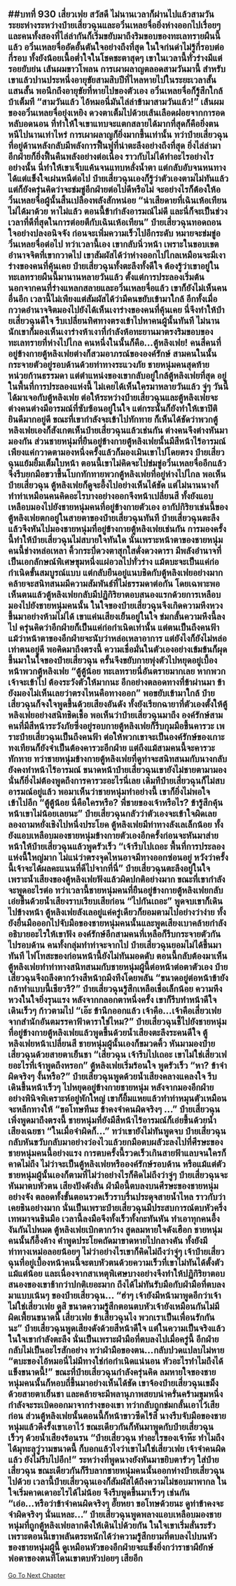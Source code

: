 ##บทที่ 930 เสี่ยวเฟย สวัสดี
ไม่นานเวลาก็ผ่านไปแล้วสามวัน ระยะห่างระหว่างป๋ายเสี่ยวฉุนและอวิ๋นเหลยจื่อยิ่งห่างออกไปเรื่อยๆ และคนทั้งสองที่ไล่ล่ากันก็เริ่มขยับมาถึงริมขอบของทะเลทรายผืนนี้แล้ว
อวิ๋นเหลยจื่ออัดอั้นตันใจอย่างถึงที่สุด ในใจก่นด่าไม่รู้กี่รอบต่อกี่รอบ ทั้งยังน้อยเนื้อต่ำใจในโชคชะตาสุดๆ เขาในเวลานี้ทั่วร่างมีแต่รอยยับย่น เส้นผมขาวโพลน การเผาผลาญตลอดสามวันมานี้ สำหรับเขาแล้วปานประหนึ่งอายุขัยสามสิบปีที่ไหลหายไปในระยะเวลาสั้นแสนสั้น
พอนึกถึงอายุขัยที่หายไปของตัวเอง อวิ๋นเหลยจื่อก็รู้สึกใกล้บ้าเต็มที
“สามวันแล้ว ไอ้หมอนี่มันไล่ล่าข้ามาสามวันแล้ว!” เส้นผมของอวิ๋นเหลยจื่อยุ่งเหยิง ดวงตาเต็มไปด้วยเส้นเลือดฝอยจากการอดหลับอดนอน ที่ทำให้ใจเขาแทบจะแตกสลายได้มากที่สุดก็คือยิ่งตนหนีไปนานเท่าไหร่ การเผาผลาญก็ยิ่งมากขึ้นเท่านั้น ทว่าป๋ายเสี่ยวฉุนที่อยู่ด้านหลังกลับมีพลังการฟื้นฟูที่น่าตะลึงอย่างถึงที่สุด ยิ่งไล่ล่ามา อีกฝ่ายก็ยิ่งฟื้นคืนพลังอย่างต่อเนื่อง ราวกับไม่ได้ทำอะไรอย่างไรอย่างนั้น
นี่ทำให้เขาเจ็บแค้นจนแทบหลั่งน้ำตา แต่กลับอับจนหนทาง ได้แต่แข็งใจเผ่นหนีต่อไป
ป๋ายเสี่ยวฉุนเองก็รู้ว่าตัวเองตามไม่ทันแล้ว แต่ก็ยังครุ่นคิดว่าจะข่มขู่อีกฝ่ายต่อไปดีหรือไม่ จะอย่างไรก็ต้องให้อวิ๋นเหลยจื่อผู้นั้นสิ้นเปลืองพลังสักหน่อย
“น่าเสียดายที่เฉินเห้อเทียนไม่ได้มาด้วย หาไม่แล้ว ตอนนี้ข้ากำลังอารมณ์ไม่ดี และนี่ก็จะเป็นช่วงเวลาที่ดีที่สุดในการต่อยตีกับเฉินเห้อเทียน” ป๋ายเสี่ยวฉุนทอดถอนใจอย่างปลงอนิจจัง ก่อนจะเพิ่มความเร็วไปอีกระดับ หมายจะข่มขู่อวิ๋นเหลยจื่อต่อไป ทว่าเวลานี้เอง เขากลับนิ่วหน้า เพราะในขอบเขตอำนาจจิตที่เขากวาดไป เขาสัมผัสได้ว่าห่างออกไปไกลเหมือนจะมีเงาร่างของคนที่คุ้นเคย
ป๋ายเสี่ยวฉุนทั้งตะลึงทั้งดีใจ ต้องรู้ว่าเขาอยู่ในทะเลทรายผืนนี้มานานหลายวันแล้ว ตั้งแต่การประลองเริ่มต้น นอกจากคนที่ร่างแหลกสลายและอวิ๋นเหลยจื่อแล้ว เขาก็ยังไม่เห็นคนอื่นอีก
เวลานี้ไม่เพียงแต่สัมผัสได้ว่ามีคนขยับเข้ามาใกล้ อีกทั้งเมื่อกวาดอำนาจจิตมองไปยังได้เห็นเงาร่างของคนที่คุ้นเคย นี่จึงทำให้ป๋ายเสี่ยวฉุนดีใจ รีบเปลี่ยนทิศทางตรงเข้าไปหาคนผู้นั้นทันที
ไม่นานนักเขาก็มองเห็นเงาร่างห้าเงาที่กำลังห้อทะยานมาตรงริมขอบของทะเลทรายที่ห่างไปไกล
คนหนึ่งในนั้นก็คือ...ตู้หลิงเฟย!
คนสี่คนที่อยู่ข้างกายตู้หลิงเฟยต่างก็สวมอาภรณ์ขององค์รักษ์ สามคนในนั้นกระจายตัวอยู่รอบด้านด้วยท่าทางระแวงภัย ชายหนุ่มคนสุดท้ายหน่วยก้านธรรมดา แต่ตำแหน่งของเขากลับอยู่ใกล้ตู้หลิงเฟยที่สุด
อยู่ในพื้นที่การประลองแห่งนี้ ไม่เคยได้เห็นใครมาหลายวันแล้ว จู่ๆ วันนี้ได้มาเจอกับตู้หลิงเฟย ต่อให้ระหว่างป๋ายเสี่ยวฉุนและตู้หลิงเฟยจะต่างคนต่างมีอารมณ์ที่ซับซ้อนอยู่ในใจ แต่กระนั้นก็ยังทำให้เขาปิติยินดีมากอยู่ดี
ขณะที่เขากำลังจะเข้าไปทักทาย ก็เห็นได้ชัดว่าพวกตู้หลิงเฟยเองก็สังเกตเห็นป๋ายเสี่ยวฉุนแล้วเช่นกัน ต่างคนจึงต่างหันมามองกัน ส่วนชายหนุ่มที่ยืนอยู่ข้างกายตู้หลิงเฟยนั้นมีสีหน้าไร้อารมณ์ เพียงแค่กวาดตามองหนึ่งครั้งแล้วก็มองเมินเขาไปโดยตรง
ป๋ายเสี่ยวฉุนแย้มยิ้มเต็มใบหน้า ตอนนี้เขาไม่คิดจะไปข่มขู่อวิ๋นเหลยจื่ออีกแล้ว จึงรีบยกมือขวาขึ้นโบกทักทายพวกตู้หลิงเฟยที่อยู่ห่างไปไกล
พอเห็นป๋ายเสี่ยวฉุน ตู้หลิงเฟยก็ดูจะอึ้งไปอย่างเห็นได้ชัด แต่ไม่นานนางก็ทำท่าเหมือนคนคิดอะไรบางอย่างออกจึงหน้าเปลี่ยนสี ทั้งยังแอบเหลือบมองไปยังชายหนุ่มคนที่อยู่ข้างกายตัวเอง
อากัปกิริยาเช่นนี้ของตู้หลิงเฟยตกอยู่ในสายตาของป๋ายเสี่ยวฉุนทันที ป๋ายเสี่ยวฉุนตะลึง แล้วจึงหันไปมองชายหนุ่มที่อยู่ข้างกายตู้หลิงเฟยเช่นกัน
การมองครั้งนี้ทำให้ป๋ายเสี่ยวฉุนไม่สบายใจทันใด
นั่นเพราะหน้าตาของชายหนุ่มคนนี้ช่างหล่อเหลา คิ้วกระบี่ดวงตาสุกใสดั่งดวงดารา มีพลังอำนาจที่เป็นเอกลักษณ์พิเศษขุมหนึ่งแผ่อวลไปทั่วร่าง แม้ตบะจะเป็นแค่ก่อกำเนิดขั้นสมบูรณ์แบบ แต่กลับยืนอยู่แนบชิดกับตู้หลิงเฟยอย่างมาก คล้ายจะสนิทสนมมีความสัมพันธ์ที่ไม่ธรรมดาต่อกัน
โดยเฉพาะพอเห็นตนแล้วตู้หลิงเฟยกลับมีปฏิกิริยาตอบสนองแรกด้วยการเหลือบมองไปยังชายหนุ่มคนนั้น ในใจของป๋ายเสี่ยวฉุนจึงเกิดความหึงหวงขึ้นมาอย่างห้ามไม่ได้ เขาแค่นเสียงเย็นอยู่ในใจ ข่มกลั้นความหึงนี้ลงไป ครุ่นคิดว่าอีกฝ่ายก็เป็นแค่ก่อกำเนิดเท่านั้น แต่ตนเป็นถึงคนฟ้า แม้ว่าหน้าตาของอีกฝ่ายจะนับว่าหล่อเหลาอาการ แต่ยังไงก็ยังไม่หล่อเท่าตนอยู่ดี
พอคิดมาถึงตรงนี้ ความเชื่อมั่นในตัวเองอย่างเข้มข้นก็ผุดขึ้นมาในใจของป๋ายเสี่ยวฉุน ครั้นจึงขยับกายพุ่งตัวไปหยุดอยู่เบื้องหน้าพวกตู้หลิงเฟย
“ตู้ตู้น้อย ทะเลทรายนี่อันตรายมากเลย หากพวกเจ้าจะเข้าไป ต้องระวังตัวให้มากนะ อีกอย่างตลอดทางที่ข้าผ่านมา ข้ายังมองไม่เห็นเลยว่าตรงไหนคือทางออก” พอขยับเข้ามาใกล้ ป๋ายเสี่ยวฉุนก็จงใจพูดขึ้นด้วยเสียงอันดัง ทั้งยังเรียกฉายาที่ตัวเองตั้งให้ตู้หลิงเฟยอย่างสนิทชิดเชื้อ
พอเห็นว่าป๋ายเสี่ยวฉุนมาถึง องค์รักษ์สามคนที่มีสีหน้าระวังภัยซึ่งอยู่รอบกายตู้หลิงเฟยก็รีบกุมมือขึ้นคารวะ เพราะป๋ายเสี่ยวฉุนเป็นถึงคนฟ้า ต่อให้พวกเขาจะเป็นองค์รักษ์ของเกาะทงเทียนก็ยังจำเป็นต้องคารวะอีกฝ่าย
แต่ถึงแม้สามคนนี้จะคารวะทักทาย ทว่าชายหนุ่มข้างกายตู้หลิงเฟยที่ดูท่าจะสนิทสนมกับนางกลับยังคงทำหน้าไร้อารมณ์ ขนาดหน้าป๋ายเสี่ยวฉุนเขายังไม่ชายตามามอง นั่นก็ยิ่งไม่ต้องพูดถึงการคารวะอะไรนี่เลย
เดิมทีป๋ายเสี่ยวฉุนก็ไม่สบอารมณ์อยู่แล้ว พอมาเห็นว่าชายหนุ่มทำอย่างนี้ เขาก็ยิ่งไม่พอใจเข้าไปอีก
“ตู้ตู้น้อย นี่คือใครหรือ? พี่ชายของเจ้าหรือไร? ข้ารู้สึกคุ้นหน้าเขาไม่น้อยเลยนะ” ป๋ายเสี่ยวฉุนกลัวว่าตัวเองจะเข้าใจผิดเลยลองถามหยั่งเชิงไปหนึ่งประโยค
ตู้หลิงเฟยมีท่าทางลังเลเล็กน้อย ทั้งยังแอบเหลือบมองชายหนุ่มข้างกายตัวเองอีกครั้งก่อนจะหันมาส่ายหน้าให้ป๋ายเสี่ยวฉุนแล้วพูดรัวเร็ว
“เจ้ารีบไปเถอะ พื้นที่การประลองแห่งนี้ใหญ่มาก ไม่แน่ว่าตรงจุดไหนอาจมีทางออกซ่อนอยู่ หวังว่าครั้งนี้เจ้าจะได้ผลคะแนนที่ดีไปจากที่นี่”
ป๋ายเสี่ยวฉุนตะลึงอยู่ในใจ เพราะน้ำเสียงของตู้หลิงเฟยฟังแล้วผิดปกติอย่างมาก ขณะที่เขากำลังจะพูดอะไรต่อ ทว่าเวลานี้ชายหนุ่มคนที่ยืนอยู่ข้างกายตู้หลิงเฟยกลับเอ่ยขึ้นด้วยน้ำเสียงราบเรียบเสียก่อน
“ไปกันเถอะ” พูดจบเขาก็เดินไปข้างหน้า ตู้หลิงเฟยลังเลอยู่แค่ครู่เดียวก็ยอมตามไปอย่างว่าง่าย ทั้งยังยื่นมือออกไปจับมือของชายหนุ่มคนนั้นและพูดเสียงเบาคล้ายกำลังอธิบายอะไรให้เขาฟัง องค์รักษ์อีกสามคนที่เหลือก็รีบกระจายตัวกันไปรอบด้าน คนทั้งกลุ่มทำท่าจะจากไป
ป๋ายเสี่ยวฉุนยอมไม่ได้ขึ้นมาทันที ไฟโทสะของก่อนหน้านี้ยังไม่ทันมอดดับ ตอนนี้กลับต้องมาเห็นตู้หลิงเฟยทำท่าทางสนิทสนมกับชายหนุ่มผู้นี้ต่อหน้าต่อตาตัวเอง ป๋ายเสี่ยวฉุนจึงถลึงตากว้างสีหน้าถมึงทึงโดยพลัน
“ขนาดอยู่ต่อหน้าข้ายังกล้าทำแบบนี้เชียวรึ?” ป๋ายเสี่ยวฉุนรู้สึกเหลือเชื่อเล็กน้อย ความหึงหวงในใจยิ่งรุนแรง หลังจากกลอกตาหนึ่งครั้ง เขาก็รีบทำหน้าดีใจ เดินเร็วๆ ก้าวตามไป
“เอ๊ะ ข้านึกออกแล้ว เจ้าคือ...เจ้าคือเสี่ยวเฟยจากสำนักอันตมรรคาฟ้าดาราใช่ไหม?” ป๋ายเสี่ยวฉุนชี้ไปยังชายหนุ่มที่อยู่ข้างกายตู้หลิงเฟยแล้วพูดขึ้นด้วยน้ำเสียงตะลึงระคนดีใจ
ตู้หลิงเฟยหน้าเปลี่ยนสี ชายหนุ่มผู้นั้นเองก็ขมวดคิ้ว หันมามองป๋ายเสี่ยวฉุนด้วยสายตาเย็นชา
“เสี่ยวฉุน เจ้ารีบไปเถอะ เขาไม่ใช่เสี่ยวเฟยอะไรที่เจ้าพูดถึงหรอก” ตู้หลิงเฟยเริ่มร้อนใจ พูดรัวเร็ว
“หา? ข้าจำผิดจริงๆ งั้นหรือ?” ป๋ายเสี่ยวฉุนพูดด้วยน้ำเสียงคลางแคลงใจ รีบเดินขึ้นหน้าเร็วๆ ไปหยุดอยู่ข้างกายชายหนุ่ม หลังจากมองอีกฝ่ายอย่างพินิจพิเคราะห์อยู่พักใหญ่ เขาก็ยิ้มแหยแล้วทำท่าหมุนตัวเหมือนจะหลีกทางให้
“ขอโทษทีนะ ข้าคงจำคนผิดจริงๆ ...” ป๋ายเสี่ยวฉุนเพิ่งพูดมาถึงตรงนี้ ชายหนุ่มที่ยังมีสีหน้าไร้อารมณ์ก็เอ่ยขึ้นด้วยน้ำเสียงเฉยชา
“ในเมื่อจำผิดก็...”
ทว่าเขายังไม่ทันพูดจบ ป๋ายเสี่ยวฉุนกลับหันขวับกลับมาอย่างว่องไวแล้วยกมือตบผลัวะลงไปที่ศีรษะของชายหนุ่มคนนี้อย่างแรง
การตบครั้งนี้รวดเร็วเกินสายฟ้าแลบจนใครก็คาดไม่ถึง ไม่ว่าจะเป็นตู้หลิงเฟยหรือองค์รักษ์รอบด้าน หรือแม้แต่ตัวชายหนุ่มผู้นั้นเองก็ตามที่ไม่ว่าอย่างไรก็คิดไม่ถึงว่าจู่ๆ ป๋ายเสี่ยวฉุนจะหันมาตบหัวตน
เสียงปังดังลั่น ฝ่ามือนี้ตบลงบนศีรษะของชายหนุ่มอย่างจัง ตลอดทั้งขั้นตอนรวดเร็วราบรื่นประดุจสายน้ำไหล ราวกับว่าเคยชินอย่างมาก นั่นเป็นเพราะป๋ายเสี่ยวฉุนมีประสบการณ์ตบหัวครึ่งเทพมาจนชินมือ เวลานี้ลงมือจึงทั้งเร็วทั้งกะทันหัน ทำเอาทุกคนอึ้งงันกันไปหมด
ตู้หลิงเฟยเบิกตากว้าง สูดลมหายใจดังเฮือก ชายหนุ่มคนนั้นก็อึ้งค้าง คำพูดประโยคถัดมาขาดหายไปกลางคัน ทั้งยังมีท่าทางเหม่อลอยน้อยๆ ไม่ว่าอย่างไรเขาก็คิดไม่ถึงว่าจู่ๆ เจ้าป๋ายเสี่ยวฉุนที่อยู่เบื้องหน้าคนนี้จะตบหัวตนด้วยความเร็วที่เขาไม่ทันได้ตั้งตัวแม้แต่น้อย
และเนื่องจากสาเหตุพิเศษบางอย่างจึงทำให้ปฏิกิริยาตอบสนองของเขาช้ากว่าปกติเยอะมาก ถึงได้ไม่ทันรับมือกับฝ่ามือที่ตบลงมาแบบเน้นๆ ของป๋ายเสี่ยวฉุน...
“ฮ่าๆ เจ้ายังมีหน้ามาพูดอีกว่าเจ้าไม่ใช่เสี่ยวเฟย ดูสิ ขนาดความรู้สึกตอนตบหัวเจ้ายังเหมือนกันไม่มีผิดเพี้ยนขนาดนี้ เสี่ยวเฟย ข้าเสี่ยวฉุนไง พวกเราเป็นเพื่อนรักกันนะ” ป๋ายเสี่ยวฉุนพูดเสียงดังด้วยสีหน้าดีใจ แต่ในความเป็นจริงแล้วในใจเขากำลังตะลึง นั่นเป็นเพราะฝ่ามือที่ตบลงไปเมื่อครู่นี้ อีกฝ่ายกลับไม่เป็นอะไรสักอย่าง ทว่าฝ่ามือของตน...กลับปวดแปลบไม่หาย
“ตบะของไอ้หมอนี่ไม่มีทางใช่ก่อกำเนิดแน่นอน หัวอะไรทำไมถึงได้แข็งขนาดนี้!” ขณะที่ป๋ายเสี่ยวฉุนกำลังครุ่นคิด ลมหายใจของชายหนุ่มคนนั้นก็หอบถี่ขึ้นมาอย่างเห็นได้ชัด เขาจ้องป๋ายเสี่ยวฉุนเขม็งด้วยสายตาเย็นชา และคล้ายจะมีพลานุภาพสยบน่าครั่นคร้ามขุมหนึ่งกำลังจะระเบิดออกมาจากร่างของเขา ทว่ากลับถูกข่มกลั้นเอาไว้เสียก่อน
ส่วนตู้หลิงเฟยนั้นตอนนี้ก็หน้าขาวซีดไร้สี นางรีบจับมือของชายหนุ่มแล้วดึงรั้งเขาเอาไว้ ขณะเดียวกันก็หันมาพูดกับป๋ายเสี่ยวฉุนเร็วๆ ด้วยน้ำเสียงร้อนรน
“ป๋ายเสี่ยวฉุน ทำอะไรของเจ้าห๊ะ ทำไมถึงได้มุทะลุวู่วามขนาดนี้ ก็บอกแล้วไงว่าเขาไม่ใช่เสี่ยวเฟย เจ้าจำคนผิดแล้ว ยังไม่รีบไปอีก!” ระหว่างที่พูดนางยังหันมาขยิบตารัวๆ ใส่ป๋ายเสี่ยวฉุน ขณะเดียวกันก็รีบลากชายหนุ่มคนนั้นออกห่างป๋ายเสี่ยวฉุนไปด้วย
เวลานี้ป๋ายเสี่ยวฉุนเองก็สัมผัสได้ถึงความไม่ชอบมาพากล ในใจเริ่มคาดเดาอะไรได้ไม่น้อย จึงรีบพูดขึ้นมาเร็วๆ เช่นกัน
“เอ่อ...หรือว่าข้าจำคนผิดจริงๆ อั๊ยหยา ขอโทษด้วยนะ ดูท่าข้าคงจะจำผิดจริงๆ นั่นแหละ...” ป๋ายเสี่ยวฉุนพูดพลางแอบเหลือบมองชายหนุ่มที่ถูกตู้หลิงเฟยลากดึงให้เดินไปด้วยกัน ในใจเขาเริ่มสั่นระรัว เพราะตอนนี้เขาพลันตระหนักได้ว่าความรู้สึกยามที่ตบลงไปบนหัวของชายหนุ่มผู้นี้ ดูเหมือนหัวของอีกฝ่ายจะแข็งยิ่งกว่าราชาผียักษ์พ่อตาของตนที่โดนเขาตบหัวบ่อยๆ เสียอีก
------


[Go To Next Chapter]( ./77.md)